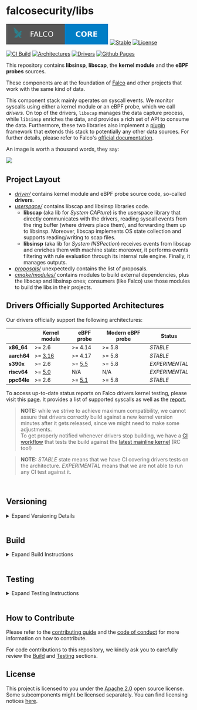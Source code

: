 # falcosecurity/libs

[![Falco Core Repository](https://github.com/falcosecurity/evolution/blob/main/repos/badges/falco-core-blue.svg)](https://github.com/falcosecurity/evolution/blob/main/REPOSITORIES.md#core-scope) [![Stable](https://img.shields.io/badge/status-stable-brightgreen?style=for-the-badge)](https://github.com/falcosecurity/evolution/blob/main/REPOSITORIES.md#stable) [![License](https://img.shields.io/github/license/falcosecurity/libs?style=for-the-badge)](./COPYING)

[![CI Build](https://github.com/falcosecurity/libs/actions/workflows/ci.yml/badge.svg?branch=master)](https://github.com/falcosecurity/libs/actions/workflows/ci.yml)
[![Architectures](https://img.shields.io/badge/ARCHS-x86__64%7Caarch64%7Cs390x%7Criscv64%7Cppc64le-blueviolet)](#drivers-officially-supported-architectures)
[![Drivers](https://img.shields.io/endpoint?url=https://gist.githubusercontent.com/FedeDP/1cbc5d42edf8e3a02fb75e76625f1072/raw/kernel.json)](https://github.com/falcosecurity/libs/actions/workflows/latest-kernel.yml)
[![Github Pages](https://github.com/falcosecurity/libs/actions/workflows/pages.yml/badge.svg)](https://falcosecurity.github.io/libs/)

This repository contains **libsinsp**, **libscap**, the **kernel module** and the **eBPF probes** sources.

These components are at the foundation of [Falco](https://github.com/falcosecurity/falco) and other projects that work with the same kind of data.

This component stack mainly operates on syscall events. We monitor syscalls using either a kernel module or an eBPF probe, which we call *drivers*. On top of the drivers, `libscap` manages the data capture process, while `libsinsp` enriches the data, and provides a rich set of API to consume the data. Furthermore, these two libraries also implement a [plugin](https://github.com/falcosecurity/plugins) framework that extends this stack to potentially any other data sources. For further details, please refer to Falco's [official documentation](https://falco.org/docs/).

An image is worth a thousand words, they say:

<img src="https://falco.org/img/falco-diagram-blog-contribution.png" width="600"/>


## Project Layout

* [_driver/_](./driver) contains kernel module and eBPF probe source code,
so-called **drivers**.       
* [_userspace/_](./userspace) contains libscap and libsinsp libraries code.
  * **libscap** (aka lib for *System CAPture*) is the userspace library
  that directly communicates with the drivers, reading syscall events from
  the ring buffer (where drivers place them), and forwarding them
  up to libsinsp. Moreover, libscap implements OS state collection and
  supports reading/writing to scap files.  
  * **libsinsp** (aka lib for *System INSPection*) receives events from
  libscap and enriches them with machine state: moreover, it performs
  events filtering with rule evaluation through its internal rule engine.
  Finally, it manages outputs. 
* [_proposals/_](./proposals) unexpectedly contains the list of proposals.
* [_cmake/modules/_](./cmake/modules) contains modules to build
external dependencies, plus the libscap and libsinsp ones; consumers
(like Falco) use those modules to build the libs in their projects.

## Drivers Officially Supported Architectures

Our drivers officially support the following architectures:

|             | Kernel module                                                                                | eBPF probe                                                                                  | Modern eBPF probe | Status |
| ----------- |----------------------------------------------------------------------------------------------|---------------------------------------------------------------------------------------------| ----------------- | ------ |
| **x86_64**  | >= 2.6                                                                                       | >= 4.14                                                                                     | >= 5.8            | _STABLE_ |
| **aarch64** | >= [3.16](https://github.com/torvalds/linux/commit/055b1212d141f1f398fca548f8147787c0b6253f) | >= 4.17                                                                                     | >= 5.8            | _STABLE_ |
| **s390x**   | >= 2.6                                                                                       | >= [5.5](https://github.com/torvalds/linux/commit/6ae08ae3dea)                              | >= 5.8            | _EXPERIMENTAL_ |
| **riscv64** | >= [5.0](https://github.com/torvalds/linux/commit/5aeb1b36cedd3a1dfdbfe368629fed52dee34103)  | N/A                                                                                         | N/A               | _EXPERIMENTAL_ |
| **ppc64le** | >= 2.6                                                                                       | >= [5.1](https://github.com/torvalds/linux/commit/ed1cd6deb013a11959d17a94e35ce159197632da) | >= 5.8               | _STABLE_ |


To access up-to-date status reports on Falco drivers kernel testing, please visit this [page](https://falcosecurity.github.io/libs/). It provides a list of supported syscalls as well as the [report](https://falcosecurity.github.io/libs/report/).

> __NOTE:__ while we strive to achieve maximum compatibility, we cannot assure that drivers correctly build against a new kernel version minutes after it gets released, since we might need to make some adjustments.    
> To get properly notified whenever drivers stop building, we have a [CI workflow](.github/workflows/latest-kernel.yml) that tests the build against the [latest mainline kernel](https://www.kernel.org/) (RC too!)

> __NOTE:__ _STABLE_ state means that we have CI covering drivers tests on the architecture. _EXPERIMENTAL_ means that we are not able to run any CI test against it.

</br>

## Versioning

<details>
	<summary>Expand Versioning Details</summary>

This project utilizes two different numbering series for the _libs_ and _drivers_ components, both in accordance with [Semantic Versioning 2.0.0](https://semver.org/). In particular, the _drivers_ component versions include a `driver` suffix in the [build metadata](https://semver.org/#spec-item-10) part of the SemVer string (ie. `5.1.0+driver`) to differentiate them from the _libs_ versions (ie. `0.12.0`). Further details about how we manage the versioning of these components can be found in our [release process documentation](./release.md).

When building this project from a Git working directory, the build system (see [CMakeLists.txt](./CMakeLists.txt)) will automatically determine the correct version for all components.

For [officially released builds](https://github.com/falcosecurity/libs/releases), the corresponding Git tag will be used as the version.

For development versions, the following schema is applied:

`<x>.<y>.<z>-<count>+<commit>[-driver]`

Where:
- `<x>.<y>.<z>` represents the next version number, reflecting either a patch for release branches or a minor version for development branches.
- `<count>` is the number of commits ahead from either:
  - the latest tag on the branch, for release branches; or   
  - the closest common ancestor with the branch holding the latest tagged version, for development branches.
- `<commit>` refers to the first 7 digits of the commit hash.
- `[-driver]` is an optional suffix used specifically for _driver_ versions.

For example, `0.13.0-2+abcdef0` means that the current _HEAD_ (_G_, commit hash `abcdef0`) is the second commit ahead of the common ancestor (_E_) with the release branch that holds the tag for `0.12.0` (_C_):

```
      A---B---C (tag: 0.12.0, branch: release/0.12.x)
     /
D---E---F---G (HEAD -> abcdef0)
```

This scheme ensures the correct [precedence](https://semver.org/#spec-item-11) when comparing build version numbers, regardless of whether they are released or development builds.


If you are building this project outside of a Git working directory, or if you want to override the version numbers, you must correctly set the appropriate `cmake` variables. For example, use `-DFALCOSECURITY_LIBS_VERSION=x.y.z -DDRIVER_VERSION=a.b.c+driver`.

</details>

</br>

## Build

<details>
	<summary>Expand Build Instructions</summary>

For your convenience, we have included the instructions for building the `libs` modules here, in addition to the information available in Falco's [official documentation](https://falco.org/docs/install-operate/source/). These instructions are designed for building and testing `libs` on your own Linux development machine. However, if you intend to adopt CI or build within containers, there are additional considerations to take into account. The official [website]((https://falco.org/docs/install-operate/source/)) continually extends its guidance in this respect.

The project utilizes the `cmake` build system, and the key `make` targets are as follows: 

* `driver` -> build the kmod
* `bpf` -> build the legacy `ebpf` probe
* `scap` -> build libscap (`modern_ebpf` driver will be bundled into `scap` if enabled)
* `sinsp` -> build libsinsp (depends upon `scap` target)
* `scap-open` -> build a small example binary for `libscap` to test the drivers (dependent on `scap`)
* `sinsp-example` -> build a small example binary for `libsinsp` to test the drivers and/or `libsinsp` functionality (dependent on `scap` and `sinsp`)

You can refer to the main [CMakeLists.txt](CMakeLists.txt) file to explore the available targets and flags.

To start, first create and move inside `build/` folder:
```bash
mkdir build && cd build
```

### Build userspace using bundled deps

The easiest way to build the project is to use `BUNDLED_DEPS` option (enabled by default), 
meaning that most of the dependencies will be fetched and compiled during the process:

```bash
cmake -DUSE_BUNDLED_DEPS=ON ../;
make sinsp
```
> __NOTE:__ Take a break as this will take quite a bit of time (around 15 mins, dependent on the hardware).

### Build userspace using system deps

To build using the system deps instead, first, make sure to have all the needed packages installed. Refer to Falco's [official documentation](https://falco.org/docs/install-operate/source/).

```bash
cmake -DUSE_BUNDLED_DEPS=OFF ../;
make sinsp
```

> __NOTE:__ Using system libraries is useful to cut compile times down, as this way it will only build libs, and not all deps. On the other hand, system deps version may have an impact, and we cannot guarantee everything goes smoothly while using them.

### Build driver - kmod

To build the kmod driver, you need your kernel headers installed. Check out Falco's [official documentation](https://falco.org/docs/install-operate/source/).

```bash
make driver
# Verify the kmod binary object file was created, uses `.ko` extension.
ls -l driver/src/scap.ko;
```

### Build driver - eBPF probe

To build the eBPF probe, you need `clang` and `llvm` packages and you also need your kernel headers installed. Check out Falco's [official documentation](https://falco.org/docs/install-operate/source/).

```bash
cmake -DBUILD_BPF=ON ../;
make bpf
# Verify the eBPF bytecode file was created, uses `.o` extension.
ls -l driver/bpf/probe.o;
```

>__WARNING__: **clang-7** is the oldest supported version to build our BPF probe.

### Build driver - modern eBPF probe

To build the modern eBPF probe, further prerequisites are necessary:

* A recent `clang` version (>=`12`).
* A recent `bpftool` version, typing `bpftool gen` you should see at least these features:
    ```
    Usage: bpftool gen object OUTPUT_FILE INPUT_FILE [INPUT_FILE...]    <---
           bpftool gen skeleton FILE [name OBJECT_NAME]                 <---
           bpftool gen help
    ```
  If you want to use the `bpftool` mirror repo, version [`6.7`](https://github.com/libbpf/bpftool/releases/tag/v6.7.0) should be enough.
  
  If you want to compile it directly from the kernel tree you should pick at least the `5.13` tag.

* BTF exposed by your kernel, you can check it through `ls /sys/kernel/btf/vmlinux`. You should see this line:

    ```
    /sys/kernel/btf/vmlinux
    ```
* A kernel version >=`5.8`.

> __NOTE:__ These are not the requirements to use the modern BPF probe, but rather for building it from source.

Regarding the previously discussed legacy eBPF driver, it generates kernel-specific bytecode (`driver/bpf/probe.o`) tailored to your machine's kernel release (`uname -r`). The location of the bytecode file can then be passed as an argument for testing with the `scap-open` and `sinsp-example` binaries.

However, the modern eBPF driver build process doesn't require kernel headers, and it isn't tied to your kernel release. This is enabled by the CO-RE (Compile Once - Run Everywhere) feature of the modern eBPF driver.

CO-RE allows the driver to work on kernels with backported BTF (BPF Type Format) support or kernel versions >= 5.8. The way the driver interprets kernel data structures without direct knowledge of the running kernel is not magic — it leverages predefined type information and BTF-based relocations. We maintain a [vmlinux.h](driver/modern_bpf/definitions/vmlinux.h) file containing essential kernel data structure definitions, allowing the eBPF program to reference fields dynamically. Additionally, for cases where macros or functions from system headers are required, we redefine them in [struct_flavors.h](driver/modern_bpf/definitions/struct_flavors.h). Combined with CO-RE (Compile Once, Run Everywhere), this enables the driver to remain portable across different kernel versions.
 
The modern eBPF driver build process produces an eBPF header skeleton file using `bpftool`. The skeleton file is a C header file that embeds the compiled eBPF program as bytecode.

```bash
cmake \
-DUSE_BUNDLED_DEPS=ON \
-DBUILD_LIBSCAP_MODERN_BPF=ON ../;

make ProbeSkeleton
# Verify the modern eBPF bytecode / final composed header file including all `.o` modern_ebpf files was created, uses `.h` extension.
ls -l skel_dir/bpf_probe.skel.h;
# Now includes skel_dir/bpf_probe.skel.h in `scap` during the linking process.
make scap
```

Since modern eBPF is included in `scap`, running `make scap` automatically covers the `make ProbeSkeleton` build step.

You can also split the build process and specify the directory containing the `bpf_probe.skel.h` file.

```bash
cmake \
-DUSE_BUNDLED_DEPS=ON \
-DBUILD_LIBSCAP_MODERN_BPF=ON \
-DMODERN_BPF_SKEL_DIR="/tmp/skel-dir" ../;
```

### gVisor support

Libscap contains additional library functions to allow integration with system call events coming from [gVisor](https://gvisor.dev).
Compilation of this functionality can be disabled with `-DBUILD_LIBSCAP_GVISOR=OFF`.

</details>

</br>

## Testing

<details>
	<summary>Expand Testing Instructions</summary>

This repository includes convenient test example binaries for both `scap` and `sinsp`:

* `scap-open` -> build a small example binary for `libscap` to test the drivers (dependent on `scap`), checkout the program's [documentation](./userspace/libscap/examples/01-open/README.md)
* `sinsp-example` -> build a small example binary for `libsinsp` to test the drivers and/or `libsinsp` functionality (dependent on `scap` and `sinsp`), checkout the program's [documentation](./userspace/libsinsp/examples/README.md)

When developing new features, you would run either one depending on what you're working on, in order to test and validate your changes.

> __NOTE:__ When you're working on driver development, it can be quite useful to make use of the kernel's built-in `printk` functionality. However, for the traditional bpf driver, you'll need to uncomment a line in the [bpf Makefile](driver/bpf/Makefile) first and use a dedicated build flag `BPF_DEBUG`. For modern eBPF, use the build flag `MODERN_BPF_DEBUG_MODE`. Any logs generated by `bpf_printk()` will be written to `/sys/kernel/debug/tracing/trace_pipe`. Just make sure you have the right permissions set up for this.

Here's an example of a `cmake` command that will enable everything you need for all tests and components. By default, the following flags are disabled, with the exception of `USE_BUNDLED_DEPS` and `CREATE_TEST_TARGETS` (they are enabled by default).

```bash
cmake \
-DUSE_BUNDLED_DEPS=ON \
-DBUILD_LIBSCAP_MODERN_BPF=ON \
-DBUILD_LIBSCAP_GVISOR=ON \
-DBUILD_BPF=ON \
-DBUILD_DRIVER=ON \
-DMODERN_BPF_DEBUG_MODE=ON \
-DBPF_DEBUG=ON \
-DCREATE_TEST_TARGETS=ON \
-DENABLE_LIBSCAP_TESTS=ON \
-DENABLE_DRIVERS_TESTS=ON \
-DENABLE_LIBSINSP_E2E_TESTS=ON ../;
```

> __NOTE:__ The `ENABLE_LIBSINSP_E2E_TESTS` flag enables the new e2e tests for libsinsp. Please keep in mind these tests are currently in heavy development and need some extra steps (see in the section below) to run correctly.

> __TIP:__ Installing and using the package `ccache` can optimize repeated testing, but we don't offer official support or testing for it.

```bash
nproc=$(grep processor /proc/cpuinfo | tail -n 1 | awk '{print $3}');
rm -f driver/bpf/probe.o; make bpf;
rm -f driver/src/scap.ko; make driver;
# scap-open binary
rm -f libscap/examples/01-open/scap-open; make -j$(($nproc-1)) scap-open;
# sinsp-example binary
rm -f libsinsp/examples/sinsp-example; make -j$(($nproc-1)) sinsp-example;
```

These are the conventional unit tests that our CI system enforces:

```bash
# sinsp traditional unit tests
make -j$(($nproc-1)) unit-test-libsinsp; 
# Run
make run-unit-test-libsinsp;

# scap traditional unit tests
make -j$(($nproc-1)) libscap_test; 
# Run
sudo ./test/libscap/libscap_test;
```

Specialized driver tests can be found in [test/drivers](test/drivers), but please be aware that certain limitations might apply, and we're making every effort to ensure compatibility across various distributions. Our CI system also enforces these tests, but do note that currently, the CI system for driver tests is designed exclusively for Ubuntu. Therefore, if you encounter some test failures that aren't related to your changes, don't worry too much.

```bash
make -j$(($nproc-1)) drivers_test; 
# Run each drivers test via changing flags
sudo ./test/drivers/drivers_test -m;
```

The tests mentioned below expand beyond the scope of "unit tests". In this context as well, we are dedicated to making sure they run smoothly on your `localhost` for pre-PR testing, to the best of our ability:

- [test/e2e](test/e2e) - enforced by our CI

For current status reports on the CI powered Falco drivers kernel testing, please visit this [page](https://falcosecurity.github.io/libs/).

In general, The Falco Project's `libs` repository includes numerous CI-powered checks. For the most current information, please refer to the CI definitions under the [workflows](.github/workflows/) directory.

### [EXPERIMENTAL] Run libsinsp e2e tests

To correctly run the new libsinsp e2e tests on x86_64 `gcc-multilib` and `g++-multilib` are needed. To run the tests, use the following commands:

```bash
make -j$(($nproc-1)) libsinsp_e2e_tests;
# Run each drivers test via changing flags
sudo ./test/libsinsp_e2e/libsinsp_e2e_tests -m;
```

</details>

</br>

## How to Contribute

Please refer to the [contributing guide](https://github.com/falcosecurity/.github/blob/main/CONTRIBUTING.md) and the [code of conduct](https://github.com/falcosecurity/evolution/CODE_OF_CONDUCT.md) for more information on how to contribute.

For code contributions to this repository, we kindly ask you to carefully review the [Build](#build) and [Testing](#testing) sections.

## License

This project is licensed to you under the [Apache 2.0](./COPYING) open source license. Some subcomponents might be licensed separately. You can find licensing notices [here](./NOTICES).
